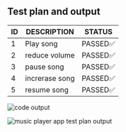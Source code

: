 
## Test plan and output
| ID | DESCRIPTION | STATUS |
| -- |------------ | -------|
|1| Play song    |PASSED✅  |
|2| reduce volume    | PASSED✅  |
|3| pause song| PASSED✅  |
|4| increrase song | PASSED✅   |
|5| resume song| PASSED✅ |



![code output](https://user-images.githubusercontent.com/63449223/163721047-b7ec2e9c-ba77-422d-9466-e9cf9b63a367.png)


![music player app test plan output](https://user-images.githubusercontent.com/63449223/163721081-1c76058f-4825-4b1f-a79d-5731a52af5a3.png)
